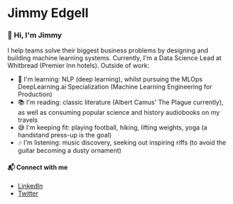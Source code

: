 # Jimmy Edgell
### 👋 Hi, I'm Jimmy

I help teams solve their biggest business problems by designing and building machine learning systems. Currently, I'm a Data Science Lead at Whitbread (Premier Inn hotels). Outside of work:

- 🌱 I'm learning: NLP (deep learning), whilst pursuing the MLOps DeepLearning.ai Specialization (Machine Learning Engineering for Production) 
- 📚 I'm reading: classic literature (Albert Camus' The Plague currently), as well as consuming popular science and history audiobooks on my travels
- 😅 I'm keeping fit: playing football, hiking, lifting weights, yoga (a handstand press-up is the goal)
- 🎶 I'm listening: music discovery, seeking out inspiring riffs (to avoid the guitar becoming a dusty ornament)


#### 📬 Connect with me
- [LinkedIn](https://www.linkedin.com/in/jamesedgell/)
- [Twitter](https://twitter.com/jimmyedgell)
